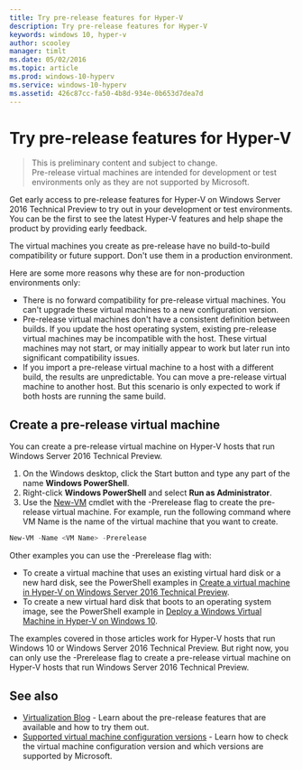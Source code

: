 ```yaml
---
title: Try pre-release features for Hyper-V
description: Try pre-release features for Hyper-V
keywords: windows 10, hyper-v
author: scooley
manager: timlt
ms.date: 05/02/2016
ms.topic: article
ms.prod: windows-10-hyperv
ms.service: windows-10-hyperv
ms.assetid: 426c87cc-fa50-4b8d-934e-0b653d7dea7d
---
```


# Try pre-release features for Hyper-V

> This is preliminary content and subject to change.  
  Pre-release virtual machines are intended for development or test environments only as they are not supported by Microsoft.

Get early access to pre-release features for Hyper-V on Windows Server 2016 Technical Preview to try out in your development or test environments. You can be the first to see the latest Hyper-V features and help shape the product by providing early feedback.

The virtual machines you create as pre-release have no build-to-build compatibility or future support.  Don't use them in a production environment.

Here are some more reasons why these are for non-production environments only:

* There is no forward compatibility for pre-release virtual machines. You can't upgrade these virtual machines to a new configuration version.
* Pre-release virtual machines don't have a consistent definition between builds. If you update the host operating system, existing pre-release virtual machines may be incompatible with the host. These virtual machines may not start, or may initially appear to work but later run into significant compatibility issues.
* If you import a pre-release virtual machine to a host with a different build, the results are unpredictable. You can move a pre-release virtual machine to another host. But this scenario is only expected to work if both hosts are running the same build.

## Create a pre-release virtual machine

You can create a pre-release virtual machine on Hyper-V hosts that run Windows Server 2016 Technical Preview.

1. On the Windows desktop, click the Start button and type any part of the name **Windows PowerShell**.
2. Right-click **Windows PowerShell** and select **Run as Administrator**.
3. Use the [New-VM](https://technet.microsoft.com/library/hh848537.aspx) cmdlet with the -Prerelease flag to create the pre-release virtual machine. For example, run the following command where VM Name is the name of the virtual machine that you want to create.

``` PowerShell
New-VM -Name <VM Name> -Prerelease
```
Other examples you can use the -Prerelease flag with:
 - To create a virtual machine that uses an existing virtual hard disk or a new hard disk, see the PowerShell examples in [Create a virtual machine in Hyper-V on Windows Server 2016 Technical Preview](https://technet.microsoft.com/library/mt126140.aspx#BKMK_PowerShell).
 - To create a new virtual hard disk that boots to an operating system image, see the PowerShell example in [Deploy a Windows Virtual Machine in Hyper-V on Windows 10](https://msdn.microsoft.com/en-us/virtualization/hyperv_on_windows/quick_start/walkthrough_create_vm).

 The examples covered in those articles work for Hyper-V hosts that run Windows 10 or Windows Server 2016 Technical Preview. But right now, you can only use the -Prerelease flag to create a pre-release virtual machine on Hyper-V hosts that run Windows Server 2016 Technical Preview.

## See also
-  [Virtualization Blog](https://blogs.technet.microsoft.com/virtualization/) - Learn about the pre-release features that are available and how to try them out.
- [Supported virtual machine configuration versions](https://technet.microsoft.com/library/mt695898.aspx#BKMK_SupportedConfigVersions) - Learn how to check the virtual machine configuration version and which versions are supported by Microsoft.

